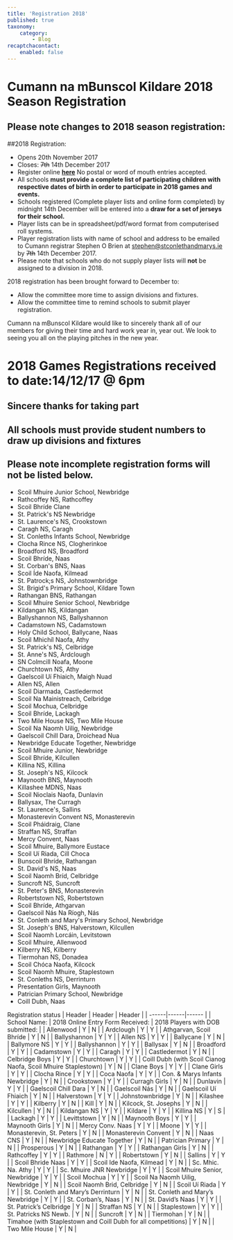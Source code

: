 ```yaml
---
title: 'Registration 2018'
published: true
taxonomy:
    category:
        - Blog
recaptchacontact:
    enabled: false
---
```


# Cumann na mBunscol Kildare 2018 Season Registration 
## Please note changes to 2018 season registration:

##2018 Registration: 
* Opens 20th November 2017
* Closes: ~~7th~~ 14th December 2017
* Register online **[here](https://goo.gl/forms/pHnygJ6LWnV5PBZ73)** No postal or word of mouth entries accepted.
* All schools **must provide a complete list of participating children with respective dates of birth in order to participate in 2018 games and events.**
* Schools registered (Complete player lists and online form completed) by midnight 14th December will be entered into a **draw for a set of jerseys for their school.** 
* Player lists can be in spreadsheet/pdf/word format from computerised roll systems. 
* Player registration lists with name of school and address to be emailed to Cumann registrar Stephen O Brien at stephen@stconlethandmarys.ie by ~~7th~~ 14th December 2017.
* Please note that schools who do not supply player lists will **not** be assigned to a division in 2018.

2018 registration has been brought forward to December to:
* Allow the committee more time to assign divisions and fixtures.
* Allow the committee time to remind schools to submit player registration.

<p>Cumann na mBunscol Kildare would like to sincerely thank all of our members for giving their time and hard work year in, year out. We look to seeing you all on the playing pitches in the new year.</p>

# 2018 **Games** Registrations received to date:14/12/17 @ 6pm #
## Sincere thanks for taking part ##
## All schools must provide student numbers to draw up divisions and fixtures ##
## Please note incomplete registration forms will not be listed below. ##
* Scoil Mhuire Junior School, Newbridge
* Rathcoffey NS, Rathcoffey
* Scoil Bhríde Clane
* St. Patrick's NS Newbridge
* St. Laurence's NS, Crookstown
* Caragh NS, Caragh
* St. Conleths Infants School, Newbridge
* Clocha Rince NS, Clogherinkoe
* Broadford NS, Broadford
* Scoil Bhríde, Naas
* St. Corban's BNS, Naas
* Scoil Íde Naofa, Kilmead
* St. Patrock;s NS, Johnstownbridge
* St. Brigid's Primary School, Kildare Town
* Rathangan BNS, Rathangan
* Scoil Mhuire Senior School, Newbridge
* Kildangan NS, Kildangan
* Ballyshannon NS, Ballyshannon
* Cadamstown NS, Cadamstown
* Holy Child School, Ballycane, Naas
* Scoil Mhichíl Naofa, Athy
* St. Patrick's NS, Celbridge
* St. Anne's NS, Ardclough
* SN Colmcill Noafa, Moone
* Churchtown NS, Athy
* Gaelscoil Uí Fhiaich, Maigh Nuad
* Allen NS, Allen
* Scoil Diarmada, Castledermot
* Scoil Na Mainistreach, Celbridge
* Scoil Mochua, Celbridge
* Scoil Bhríde, Lackagh
* Two Mile House NS, Two Mile House
* Scoil Na Naomh Uilig, Newbridge
* Gaelscoil Chill Dara, Droichead Nua
* Newbridge Educate Together, Newbridge
* Scoil Mhuire Junior, Newbridge
* Scoil Bhríde, Kilcullen
* Killina NS, Killina
* St. Joseph's NS, Kilcock
* Maynooth BNS, Maynooth
* Killashee MDNS, Naas
* Scoil Nioclais Naofa, Dunlavin
* Ballysax, The Curragh
* St. Laurence's, Sallins
* Monasterevin Convent NS, Monasterevin
* Scoil Pháidraig, Clane
* Straffan NS, Straffan
* Mercy Convent, Naas
* Scoil Mhuire, Ballymore Eustace
* Scoil Uí Riada, Cill Choca
* Bunscoil Bhríde, Rathangan
* St. David's NS, Naas
* Scoil Naomh Bríd, Celbridge
* Suncroft NS, Suncroft
* St. Peter's BNS, Monasterevin
* Robertstown NS, Robertstown
* Scoil Bhríde, Athgarvan
* Gaelscoil Nás Na Ríogh, Nás
* St. Conleth and Mary's Primary School, Newbridge
* St. Joseph's BNS, Halverstown, Kilcullen
* Scoil Naomh Lorcáin, Levitstown
* Scoil Mhuire, Allenwood
* Kilberry NS, Kilberry
* Tiermohan NS, Donadea
* Scoil Chóca Naofa, Kilcock
* Scoil Naomh Mhuire, Staplestown
* St. Conleths NS, Derrinturn
* Presentation Girls, Maynooth
* Patrician Primary School, Newbridge
* Coill Dubh, Naas

Registration status
| Header | Header | Header |
| ------|------|------ |
| School Name: | 2018 Online Entry Form Received: | 2018 Players with DOB submitted: |
| Allenwood | Y | N |
| Ardclough  | Y | Y |
| Athgarvan, Scoil Bhríde | Y | N |
| Ballyshannon | Y | Y |
| Allen NS | Y | Y |
| Ballycane | Y | N |
| Ballymore NS | Y | Y |
| Ballyshannon | Y | Y |
| Ballysax | Y | N |
| Broadford | Y | Y |
| Cadamstown | Y | Y |
| Caragh | Y | Y |
| Castledermot | Y | N |
| Celbridge Boys | Y | Y |
| Churchtown | Y | Y |
| Coill Dubh (with Scoil Cianog Naofa, Scoil Mhuire Staplestown) | Y | N |
| Clane Boys | Y | Y |
| Clane Girls | Y | Y |
| Clocha Rince | Y | Y |
| Coca Naofa | Y | Y |
| Con. & Marys Infants Newbridge | Y | N |
| Crookstown | Y | Y |
| Curragh Girls | Y | N |
| Dunlavin | Y | Y |
| Gaelscoil Chill Dara | Y | N |
| Gaelscoil Nás | Y | N |
| Gaelscoil Uí Fhiaich | Y | N |
| Halverstown | Y | Y |
| Johnstownbridge | Y | N |
| Kilashee | Y | Y |
| Kilberry | Y | N |
| Kill | Y | N |
| Kilcock, St. Josephs | Y | N |
| Kilcullen | Y | N |
| Kildangan NS | Y | Y |
| Kildare | Y | Y |
| Killina NS | Y | S |
| Lackagh | Y | Y |
| Levittstown | Y | N |
| Maynooth Boys | Y | Y |
| Maynooth Girls | Y | N |
| Mercy Conv. Naas | Y | Y |
| Moone | Y | Y |
| Monasterevin, St. Peters | Y | N |
| Monasterevin Convent | Y | N |
| Naas CNS | Y | N |
| Newbridge Educate Together | Y | N |
| Patrician Primary | Y | N |
| Prosperous | Y | N |
| Rathangan | Y | Y |
| Rathangan Girls | Y | N |
| Rathcoffey | Y | Y |
| Rathmore | N | Y |
| Robertstown | Y | N |
| Sallins | Y | Y |
| Scoil Bhride Naas | Y | Y |
| Scoil Ide Naofa, Kilmead | Y | N |
| Sc. Mhic. Na. Athy | Y | Y |
| Sc. Mhuire JNR Newbridge | Y | Y |
| Scoil Mhuire Senior, Newbridge | Y | Y |
| Scoil Mochua | Y | Y |
| Scoil Na Naomh Uilig, Newbridge | Y | N |
| Scoil Naomh Brid, Celbridge | Y | N |
| Scoil Uí Riada | Y | Y |
| St. Conleth and Mary’s Derrinturn | Y | N |
| St. Conleth and Mary’s Newbridge | Y | Y |
| St. Corban’s, Naas | Y | N |
| St. David’s Naas | Y | Y |
| St. Patrick’s Celbridge | Y | N |
| Straffan NS | Y | N |
| Staplestown | Y | Y |
| St. Patricks NS Newb. | Y | N |
| Suncroft | Y | N |
| Tiermohan | Y | N |
| Timahoe (with Staplestown and Coill Dubh for all competitions) | Y | N |
| Two Mile House | Y | N |
